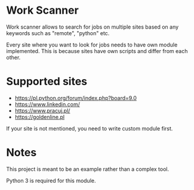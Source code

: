 # Work Scanner
Work scanner allows to search for jobs on multiple sites based on any keywords such as "remote", "python" etc.

Every site where you want to look for jobs needs to have own module implemented. This is because sites have own scripts and differ from each other.

# Supported sites
- https://pl.python.org/forum/index.php?board=9.0
- https://www.linkedin.com/
- https://www.pracuj.pl/
- https://goldenline.pl

If your site is not mentioned, you need to write custom module first.

# Notes
This project is meant to be an example rather than a complex tool. 

Python 3 is required for this module.
